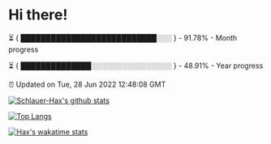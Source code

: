 # Hi there!

⏳ { ███████████████████████████░░░ } - 91.78% - Month progress

⏳ { ██████████████░░░░░░░░░░░░░░░░ } - 48.91% - Year progress

⏰ Updated on Tue, 28 Jun 2022 12:48:08 GMT


[![Schlauer-Hax's github stats](https://github-readme-stats.vercel.app/api?username=Schlauer-Hax&show_icons=true&theme=dark&count_private=true)](https://github.com/Schlauer-Hax)


[![Top Langs](https://github-readme-stats.vercel.app/api/top-langs/?username=Schlauer-Hax&layout=compact&theme=dark)](https://github.com/Schlauer-Hax?tab=repositories)


[![Hax's wakatime stats](https://github-readme-stats.vercel.app/api/wakatime?username=Hax&theme=dark)](https://wakatime.com/@Hax)

